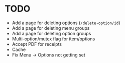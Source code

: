 # TODO

- Add a page for deleting options (`/delete-option/id`)
- Add a page for deleting menu groups
- Add a page for deleting option groups
- Multi-option/mutex flag for item/options
- Accept PDF for receipts
- Cache
- Fix Menu -> Options not getting set
